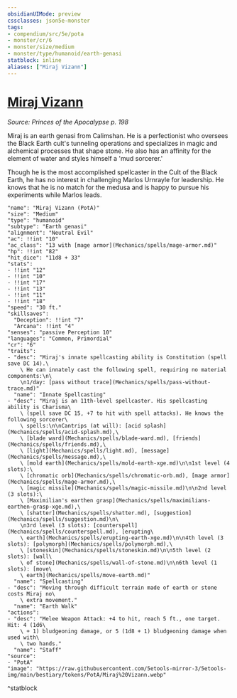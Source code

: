 ```yaml
---
obsidianUIMode: preview
cssclasses: json5e-monster
tags:
- compendium/src/5e/pota
- monster/cr/6
- monster/size/medium
- monster/type/humanoid/earth-genasi
statblock: inline
aliases: ["Miraj Vizann"]
---
```

# [Miraj Vizann](Mechanics\bestiary\npc/miraj-vizann-pota.md)
*Source: Princes of the Apocalypse p. 198*  

Miraj is an earth genasi from Calimshan. He is a perfectionist who oversees the Black Earth cult's tunneling operations and specializes in magic and alchemical processes that shape stone. He also has an affinity for the element of water and styles himself a 'mud sorcerer.'

Though he is the most accomplished spellcaster in the Cult of the Black Earth, he has no interest in challenging Marlos Urnrayle for leadership. He knows that he is no match for the medusa and is happy to pursue his experiments while Marlos leads.

```statblock
"name": "Miraj Vizann (PotA)"
"size": "Medium"
"type": "humanoid"
"subtype": "Earth genasi"
"alignment": "Neutral Evil"
"ac": !!int "10"
"ac_class": "13 with [mage armor](Mechanics/spells/mage-armor.md)"
"hp": !!int "82"
"hit_dice": "11d8 + 33"
"stats":
- !!int "12"
- !!int "10"
- !!int "17"
- !!int "13"
- !!int "11"
- !!int "18"
"speed": "30 ft."
"skillsaves":
  "Deception": !!int "7"
  "Arcana": !!int "4"
"senses": "passive Perception 10"
"languages": "Common, Primordial"
"cr": "6"
"traits":
- "desc": "Miraj's innate spellcasting ability is Constitution (spell save DC 14).\
    \ He can innately cast the following spell, requiring no material components:\n\
    \n1/day: [pass without trace](Mechanics/spells/pass-without-trace.md)"
  "name": "Innate Spellcasting"
- "desc": "Miraj is an 11th-level spellcaster. His spellcasting ability is Charisma\
    \ (spell save DC 15, +7 to hit with spell attacks). He knows the following sorcerer\
    \ spells:\n\nCantrips (at will): [acid splash](Mechanics/spells/acid-splash.md),\
    \ [blade ward](Mechanics/spells/blade-ward.md), [friends](Mechanics/spells/friends.md),\
    \ [light](Mechanics/spells/light.md), [message](Mechanics/spells/message.md),\
    \ [mold earth](Mechanics/spells/mold-earth-xge.md)\n\n1st level (4 slots):\
    \ [chromatic orb](Mechanics/spells/chromatic-orb.md), [mage armor](Mechanics/spells/mage-armor.md),\
    \ [magic missile](Mechanics/spells/magic-missile.md)\n\n2nd level (3 slots):\
    \ [Maximilian's earthen grasp](Mechanics/spells/maximilians-earthen-grasp-xge.md),\
    \ [shatter](Mechanics/spells/shatter.md), [suggestion](Mechanics/spells/suggestion.md)\n\
    \n3rd level (3 slots): [counterspell](Mechanics/spells/counterspell.md), [erupting\
    \ earth](Mechanics/spells/erupting-earth-xge.md)\n\n4th level (3 slots): [polymorph](Mechanics/spells/polymorph.md),\
    \ [stoneskin](Mechanics/spells/stoneskin.md)\n\n5th level (2 slots): [wall\
    \ of stone](Mechanics/spells/wall-of-stone.md)\n\n6th level (1 slots): [move\
    \ earth](Mechanics/spells/move-earth.md)"
  "name": "Spellcasting"
- "desc": "Moving through difficult terrain made of earth or stone costs Miraj no\
    \ extra movement."
  "name": "Earth Walk"
"actions":
- "desc": "Melee Weapon Attack: +4 to hit, reach 5 ft., one target. Hit: 4 (1d6\
    \ + 1) bludgeoning damage, or 5 (1d8 + 1) bludgeoning damage when used with\
    \ two hands."
  "name": "Staff"
"source":
- "PotA"
"image": "https://raw.githubusercontent.com/5etools-mirror-3/5etools-img/main/bestiary/tokens/PotA/Miraj%20Vizann.webp"
```
^statblock